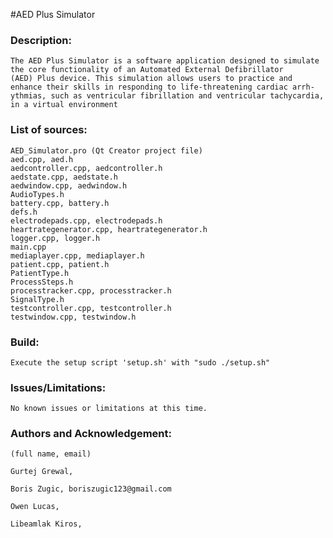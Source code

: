 #AED Plus Simulator

### Description:
    The AED Plus Simulator is a software application designed to simulate the core functionality of an Automated External Defibrillator
    (AED) Plus device. This simulation allows users to practice and enhance their skills in responding to life-threatening cardiac arrh-
    ythmias, such as ventricular fibrillation and ventricular tachycardia, in a virtual environment

### List of sources:
    AED_Simulator.pro (Qt Creator project file)
    aed.cpp, aed.h
    aedcontroller.cpp, aedcontroller.h
    aedstate.cpp, aedstate.h
    aedwindow.cpp, aedwindow.h
    AudioTypes.h
    battery.cpp, battery.h
    defs.h
    electrodepads.cpp, electrodepads.h
    heartrategenerator.cpp, heartrategenerator.h
    logger.cpp, logger.h
    main.cpp
    mediaplayer.cpp, mediaplayer.h
    patient.cpp, patient.h
    PatientType.h
    ProcessSteps.h
    processtracker.cpp, processtracker.h
    SignalType.h
    testcontroller.cpp, testcontroller.h
    testwindow.cpp, testwindow.h

### Build:
    Execute the setup script 'setup.sh' with "sudo ./setup.sh"

### Issues/Limitations:
    No known issues or limitations at this time.

### Authors and Acknowledgement:
    (full name, email)
    
    Gurtej Grewal,

    Boris Zugic, boriszugic123@gmail.com

    Owen Lucas,

    Libeamlak Kiros,
